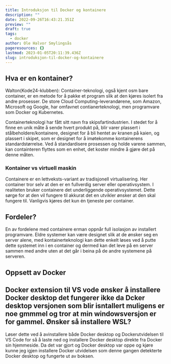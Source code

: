 ```yaml
---
title: Introduksjon til Docker og kontainere
description: ""
date: 2022-09-26T16:43:21.351Z
preview: ""
draft: true
tags:
  - docker
author: Ole Halvor Smylingsås
pageresources: {}
lastmod: 2023-01-05T20:11:39.436Z
slug: introduksjon-til-docker-og-kontainere
---
```


<!--more-->
## Hva er en kontainer?
Walton(Kode24-klubben): Container-teknologi, også kjent osm bare container, er en metode for å pakke et program slik at den kjøres isolert fra andre prosesser. De store Cloud Computing-leverandørene, som Amazon, Microsoft og Google, har omfavnet contianerteknologi, men programvare som Docker og Kubernetes.

Containerteknologi har fått sitt navn fra skipsfartindustrien. I stedet for å finne en unik måte å sende hvert produkt på, blir varer plassert i stålbeholdere/kontainere, designet for å bli hentet av kranen på kaien, og plassert i skipet, som er designet for å imøtekomme kontainerens standardstørrelse. Ved å standardisere prosessen og holde varene sammen, kan containteren flyttes som en enhet, det koster mindre å gjøre det på denne måten.

### Kontainer vs virtuell maskin
Containere er en lettveksts-variant av tradisjonell virtualisering. Her container tror selv at den er en fullverdig server eller operativsystem. I realiteten bruker containere det underliggende operativsystemet. Dette sørge for at den vil fungere til akkurat det en utvikler ønsker at den skal fungere til. Vanligvis kjøres det kun én tjeneste per container.

## Fordeler?
En av fordelene med containere erman oppnår full isolasjon av installert programvare. Eldre systemer kan være designet slik at de ønsker seg en server alene, med kontainerteknologi kan dette enkelt løses ved å putte dette systemet inn i en container og dermed kan det leve på en server sammen med andre uten at det går i beina på de andre systemene på serveren.


## Oppsett av Docker

## Docker extension til VS vode  ønsker å installere Docker desktop det fungerer ikke da Dcker desktop versjonen som blir isntallert muligens er noe gmmmel og tror at min windowsversjon er for gammel. Ønsker så installere WSL?

Løser dette ved å avinstallere både Docker desktop og Dockerutvidelsen til VS Code for så å laste ned og installere Docker desktop direkte fra Docker sin hjemmeside. Da det var gjort og Docker desktop var oppe og kjøre kunne jeg igjen installere Docker utvidelsen som denne gangen detekterte Docker desktop og fungerte ut av boksen.